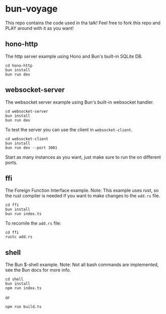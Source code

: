 # bun-voyage

This repo contains the code used in tha talk!
Feel free to fork this repo and PLAY around with it as you want!

## hono-http

The http server example using Hono and Bun's built-in SQLite DB. 

```
cd hono-http
bun install
bun run dev
```

## websocket-server

The websocket server example using Bun's built-in websocket handler.

```
cd websocket-server
bun install
bun run dev
```

To test the server you can use the client in `websocket-client`. 

```
cd websocket-client
bun install
bun run dev --port 3001
```

Start as many instances as you want, just make sure to run the on different ports.

## ffi

The Foreign Function Interface example.
Note: This example uses rust, so the rust compiler is needed if you want to make changes to the `add.rs` file.

```
cd ffi
bun install
bun run index.ts
```

To recomile the `add.rs` file:

```
cd ffi
rustc add.rs
```

## shell

The Bun $-shell example.
Note: Not all bash commands are implemented, see the Bun docs for more info.

```
cd shell
bun install
npm run index.ts
```
or
```
npm run build.ts
```
